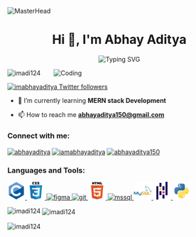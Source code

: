 ![MasterHead](https://repository-images.githubusercontent.com/588181932/e36ec678-7984-4cdd-8e4c-a3932772ff8e)
<h1 align="center">Hi 👋, I'm Abhay Aditya</h1>

<p align="center">
  <img src="https://readme-typing-svg.demolab.com/?lines=Aspiring+Full-Stack+Developer;UI/UX+Developer;Learning+Web+3.0;Blockchain+Technology;+++++;&center=true&width=600" alt="Typing SVG">
</p>

<img align="right" alt="Coding" width="400" src="https://i.pinimg.com/originals/81/17/8b/81178b47a8598f0c81c4799f2cdd4057.gif">

<p align="left">
  <img src="https://komarev.com/ghpvc/?username=imadi124&label=Profile%20views&color=0e75b6&style=flat" alt="imadi124" />
</p>

<p align="left">
  <a href="https://x.com/iamabhayaditya" target="_blank">
    <img src="https://img.shields.io/twitter/follow/imabhayaditya?logo=twitter&style=for-the-badge" alt="imabhayaditya Twitter followers" style="max-width: 100%;">
  </a>
</p>





- 🌱 I’m currently learning **MERN stack Development**

- 📫 How to reach me **abhayaditya150@gmail.com**

<h3 align="left">Connect with me:</h3>
<p align="left">
<a href="https://linkedin.com/in/abhayaditya" target="blank"><img align="center" src="https://raw.githubusercontent.com/rahuldkjain/github-profile-readme-generator/master/src/images/icons/Social/linked-in-alt.svg" alt="abhayaditya" height="30" width="40" /></a>
<a href="https://instagram.com/iamabhayaditya" target="blank"><img align="center" src="https://raw.githubusercontent.com/rahuldkjain/github-profile-readme-generator/master/src/images/icons/Social/instagram.svg" alt="iamabhayaditya" height="30" width="40" /></a>
<a href="https://www.hackerrank.com/abhayaditya150" target="blank"><img align="center" src="https://raw.githubusercontent.com/rahuldkjain/github-profile-readme-generator/master/src/images/icons/Social/hackerrank.svg" alt="abhayaditya150" height="30" width="40" /></a>
</p>

<h3 align="left">Languages and Tools:</h3>
<p align="left"> <a href="https://www.cprogramming.com/" target="_blank" rel="noreferrer"> <img src="https://raw.githubusercontent.com/devicons/devicon/master/icons/c/c-original.svg" alt="c" width="40" height="40"/> </a> <a href="https://www.w3schools.com/css/" target="_blank" rel="noreferrer"> <img src="https://raw.githubusercontent.com/devicons/devicon/master/icons/css3/css3-original-wordmark.svg" alt="css3" width="40" height="40"/> </a> <a href="https://www.figma.com/" target="_blank" rel="noreferrer"> <img src="https://www.vectorlogo.zone/logos/figma/figma-icon.svg" alt="figma" width="40" height="40"/> </a> <a href="https://git-scm.com/" target="_blank" rel="noreferrer"> <img src="https://www.vectorlogo.zone/logos/git-scm/git-scm-icon.svg" alt="git" width="40" height="40"/> </a> <a href="https://www.w3.org/html/" target="_blank" rel="noreferrer"> <img src="https://raw.githubusercontent.com/devicons/devicon/master/icons/html5/html5-original-wordmark.svg" alt="html5" width="40" height="40"/> </a> <a href="https://www.microsoft.com/en-us/sql-server" target="_blank" rel="noreferrer"> <img src="https://www.svgrepo.com/show/303229/microsoft-sql-server-logo.svg" alt="mssql" width="40" height="40"/> </a> <a href="https://www.mysql.com/" target="_blank" rel="noreferrer"> <img src="https://raw.githubusercontent.com/devicons/devicon/master/icons/mysql/mysql-original-wordmark.svg" alt="mysql" width="40" height="40"/> </a> <a href="https://pandas.pydata.org/" target="_blank" rel="noreferrer"> <img src="https://raw.githubusercontent.com/devicons/devicon/2ae2a900d2f041da66e950e4d48052658d850630/icons/pandas/pandas-original.svg" alt="pandas" width="40" height="40"/> </a> <a href="https://www.python.org" target="_blank" rel="noreferrer"> <img src="https://raw.githubusercontent.com/devicons/devicon/master/icons/python/python-original.svg" alt="python" width="40" height="40"/> </a> </p>

<p><img align="left" src="https://github-readme-stats.vercel.app/api/top-langs?username=imadi124&show_icons=true&locale=en&layout=compact" alt="imadi124" /></p>

<p>&nbsp;<img align="center" src="https://github-readme-stats.vercel.app/api?username=imadi124&show_icons=true&locale=en" alt="imadi124" /></p>

<p><img align="center" src="https://github-readme-streak-stats.herokuapp.com/?user=imadi124&" alt="imadi124" /></p>
